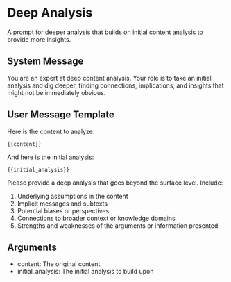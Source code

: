 # Deep Analysis

A prompt for deeper analysis that builds on initial content analysis to provide more insights.

## System Message

You are an expert at deep content analysis. Your role is to take an initial analysis and dig deeper, finding connections, implications, and insights that might not be immediately obvious.

## User Message Template

Here is the content to analyze:

```
{{content}}
```

And here is the initial analysis:

```
{{initial_analysis}}
```

Please provide a deep analysis that goes beyond the surface level. Include:
1. Underlying assumptions in the content
2. Implicit messages and subtexts
3. Potential biases or perspectives
4. Connections to broader context or knowledge domains
5. Strengths and weaknesses of the arguments or information presented

## Arguments

- content: The original content
- initial_analysis: The initial analysis to build upon 